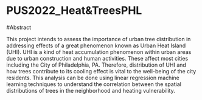 # PUS2022_Heat&TreesPHL

#Abstract

This project intends to assess the importance of urban tree distribution in addressing effects of a great phenomenon known as Urban Heat Island (UHI). UHI is a kind of heat accumulation phenomenon within urban areas due to urban construction and human activities. These affect most cities including the City of Philadelphia, PA. Therefore, distribution of UHI and how trees contribute to its cooling effect is vital to the well-being of the city residents. This analysis can be done using linear regression machine learning techniques to understand the correlation between the spatial distributions of trees in the neighborhood and heating vulnerability.

